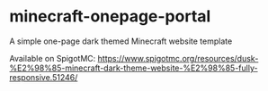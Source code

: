 # minecraft-onepage-portal
A simple one-page dark themed Minecraft website template

Available on SpigotMC: https://www.spigotmc.org/resources/dusk-%E2%98%85-minecraft-dark-theme-website-%E2%98%85-fully-responsive.51246/
